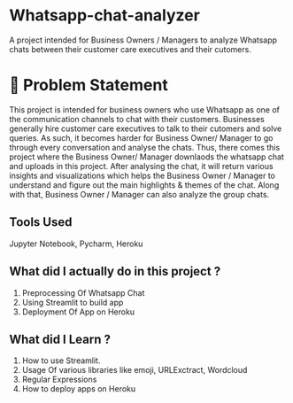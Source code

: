 # Whatsapp-chat-analyzer
A project intended for Business Owners / Managers to analyze Whatsapp chats between their customer care executives and their cutomers.

# 🤝 Problem Statement
This project is intended for business owners who use Whatsapp as one of the communication channels to chat with their customers. Businesses generally hire customer care executives to talk to their cutomers and solve queries. As such, it becomes harder for Business Owner/ Manager to go through every conversation and analyse the chats. Thus, there comes this project where the Business Owner/ Manager downlaods the whatsapp chat and uploads in this project. After analysing the chat, it will return various insights and visualizations which helps the Business Owner / Manager to understand and figure out the main highlights & themes of the chat. Along with that, Business Owner / Manager can also analyze the group chats.

## Tools Used
Jupyter Notebook, Pycharm, Heroku 


## What did I actually do in this project ?
1. Preprocessing Of Whatsapp Chat
2. Using Streamlit to build app
3. Deployment Of App on Heroku

## What did I Learn ?
1. How to use Streamlit.
2. Usage Of various libraries like emoji, URLExctract, Wordcloud
3. Regular Expressions
4. How to deploy apps on Heroku

